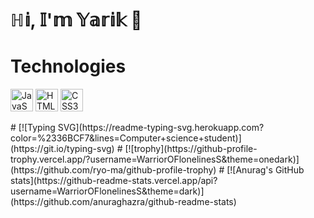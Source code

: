 # ℍ𝕚, 𝕀'𝕞 𝕐𝕒𝕣𝕚𝕜 👋
# Technologies

<p align="left">
<a href="https://developer.mozilla.org/en-US/docs/Web/JavaScript" target="_blank" rel="noreferrer"><img src="https://raw.githubusercontent.com/danielcranney/readme-generator/main/public/icons/skills/javascript-colored.svg" width="36" height="36" alt="JavaScript" /></a>
<a href="https://developer.mozilla.org/en-US/docs/Glossary/HTML5" target="_blank" rel="noreferrer"><img src="https://raw.githubusercontent.com/danielcranney/readme-generator/main/public/icons/skills/html5-colored.svg" width="36" height="36" alt="HTML5" /></a>
<a href="https://www.w3.org/TR/CSS/#css" target="_blank" rel="noreferrer"><img src="https://raw.githubusercontent.com/danielcranney/readme-generator/main/public/icons/skills/css3-colored.svg" width="36" height="36" alt="CSS3" /></a>
</p>
# [![Typing SVG](https://readme-typing-svg.herokuapp.com?color=%2336BCF7&lines=Computer+science+student)](https://git.io/typing-svg)
# [![trophy](https://github-profile-trophy.vercel.app/?username=WarriorOFlonelinesS&theme=onedark)](https://github.com/ryo-ma/github-profile-trophy)
# [![Anurag's GitHub stats](https://github-readme-stats.vercel.app/api?username=WarriorOFlonelinesS&theme=dark)](https://github.com/anuraghazra/github-readme-stats)
